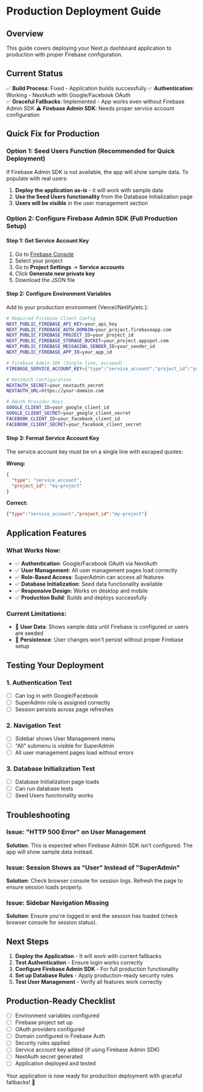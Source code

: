 # Production Deployment Guide

## Overview
This guide covers deploying your Next.js dashboard application to production with proper Firebase configuration.

## Current Status
✅ **Build Process**: Fixed - Application builds successfully
✅ **Authentication**: Working - NextAuth with Google/Facebook OAuth  
✅ **Graceful Fallbacks**: Implemented - App works even without Firebase Admin SDK
⚠️ **Firebase Admin SDK**: Needs proper service account configuration

## Quick Fix for Production

### Option 1: Seed Users Function (Recommended for Quick Deployment)
If Firebase Admin SDK is not available, the app will show sample data. To populate with real users:

1. **Deploy the application as-is** - it will work with sample data
2. **Use the Seed Users functionality** from the Database Initialization page
3. **Users will be visible** in the user management section

### Option 2: Configure Firebase Admin SDK (Full Production Setup)

#### Step 1: Get Service Account Key
1. Go to [Firebase Console](https://console.firebase.google.com/)
2. Select your project
3. Go to **Project Settings** → **Service accounts**
4. Click **Generate new private key**
5. Download the JSON file

#### Step 2: Configure Environment Variables
Add to your production environment (Vercel/Netlify/etc.):

```bash
# Required Firebase Client Config
NEXT_PUBLIC_FIREBASE_API_KEY=your_api_key
NEXT_PUBLIC_FIREBASE_AUTH_DOMAIN=your_project.firebaseapp.com
NEXT_PUBLIC_FIREBASE_PROJECT_ID=your_project_id
NEXT_PUBLIC_FIREBASE_STORAGE_BUCKET=your_project.appspot.com
NEXT_PUBLIC_FIREBASE_MESSAGING_SENDER_ID=your_sender_id
NEXT_PUBLIC_FIREBASE_APP_ID=your_app_id

# Firebase Admin SDK (Single line, escaped)
FIREBASE_SERVICE_ACCOUNT_KEY={"type":"service_account","project_id":"your_project",...}

# NextAuth Configuration
NEXTAUTH_SECRET=your_nextauth_secret
NEXTAUTH_URL=https://your-domain.com

# OAuth Provider Keys
GOOGLE_CLIENT_ID=your_google_client_id
GOOGLE_CLIENT_SECRET=your_google_client_secret
FACEBOOK_CLIENT_ID=your_facebook_client_id
FACEBOOK_CLIENT_SECRET=your_facebook_client_secret
```

#### Step 3: Format Service Account Key
The service account key must be on a single line with escaped quotes:

**Wrong:**
```json
{
  "type": "service_account",
  "project_id": "my-project"
}
```

**Correct:**
```json
{"type":"service_account","project_id":"my-project"}
```

## Application Features

### What Works Now:
- ✅ **Authentication**: Google/Facebook OAuth via NextAuth
- ✅ **User Management**: All user management pages load correctly
- ✅ **Role-Based Access**: SuperAdmin can access all features
- ✅ **Database Initialization**: Seed data functionality available
- ✅ **Responsive Design**: Works on desktop and mobile
- ✅ **Production Build**: Builds and deploys successfully

### Current Limitations:
- 📝 **User Data**: Shows sample data until Firebase is configured or users are seeded
- 📝 **Persistence**: User changes won't persist without proper Firebase setup

## Testing Your Deployment

### 1. Authentication Test
- [ ] Can log in with Google/Facebook
- [ ] SuperAdmin role is assigned correctly
- [ ] Session persists across page refreshes

### 2. Navigation Test
- [ ] Sidebar shows User Management menu
- [ ] "All" submenu is visible for SuperAdmin
- [ ] All user management pages load without errors

### 3. Database Initialization Test
- [ ] Database Initialization page loads
- [ ] Can run database tests
- [ ] Seed Users functionality works

## Troubleshooting

### Issue: "HTTP 500 Error" on User Management
**Solution**: This is expected when Firebase Admin SDK isn't configured. The app will show sample data instead.

### Issue: Session Shows as "User" Instead of "SuperAdmin"
**Solution**: Check browser console for session logs. Refresh the page to ensure session loads properly.

### Issue: Sidebar Navigation Missing
**Solution**: Ensure you're logged in and the session has loaded (check browser console for session status).

## Next Steps

1. **Deploy the Application** - It will work with current fallbacks
2. **Test Authentication** - Ensure login works correctly
3. **Configure Firebase Admin SDK** - For full production functionality
4. **Set up Database Rules** - Apply production-ready security rules
5. **Test User Management** - Verify all features work correctly

## Production-Ready Checklist

- [ ] Environment variables configured
- [ ] Firebase project set up
- [ ] OAuth providers configured
- [ ] Domain configured in Firebase Auth
- [ ] Security rules applied
- [ ] Service account key added (if using Firebase Admin SDK)
- [ ] NextAuth secret generated
- [ ] Application deployed and tested

Your application is now ready for production deployment with graceful fallbacks! 🚀